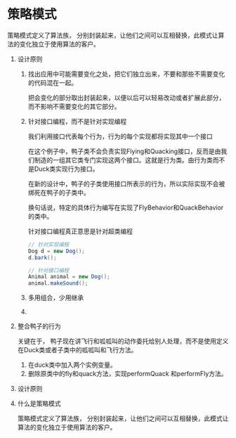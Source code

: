 # 策略模式

策略模式定义了算法族， 分别封装起来，让他们之间可以互相替换，此模式让算法的变化独立于使用算法的客户。

1. 设计原则

   1. 找出应用中可能需要变化之处，把它们独立出来，不要和那些不需要变化的代码混在一起。

      把会变化的部分取出封装起来，以便以后可以轻易改动或者扩展此部分，而不影响不需要变化的其它部分。

   2. 针对接口编程，而不是针对实现编程

      我们利用接口代表每个行为，行为的每个实现都将实现其中一个接口

      在这个例子中，鸭子类不会负责实现Flying和Quacking接口，反而是由我们制造的一组其它类专门实现这两个接口。这就是行为类。由行为类而不是Duck类实现行为接口。

      在新的设计中，鸭子的子类使用接口所表示的行为，所以实际实现不会被绑死在鸭子的子类中。

      换句话说，特定的具体行为编写在实现了FlyBehavior和QuackBehavior的类中。

      针对接口编程真正意思是针对超类编程

      ```Java
      // 针对实现编程
      Dog d = new Dog();
      d.bark();
      
      // 针对接口编程
      Animal animal = new Dog();
      animal.makeSound();
      ```

      

   3. 多用组合，少用继承

   4. 

2. 整合鸭子的行为

   关键在于， 鸭子现在讲飞行和呱呱叫的动作委托给别人处理，而不是使用定义在Duck类或者子类中的呱呱叫和飞行方法。

   1. 在duck类中加入两个实例变量。
   2. 删除原类中的fly和quack方法，实现performQuack 和performFly方法。

3. 设计原则

   

4. 什么是策略模式

   策略模式定义了算法族， 分别封装起来，让他们之间可以互相替换，此模式让算法的变化独立于使用算法的客户。